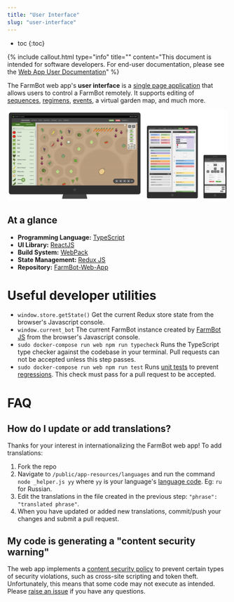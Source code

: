 ```yaml
---
title: "User Interface"
slug: "user-interface"
---
```


* toc
{:toc}


{%
include callout.html
type="info"
title=""
content="This document is intended for software developers. For end-user documentation, please see the [Web App User Documentation](https://software.farm.bot/docs/the-farmbot-web-app)"
%}

The FarmBot web app's **user interface** is a [single page application](https://en.wikipedia.org/wiki/Single-page_application) that allows users to control a FarmBot remotely. It supports editing of [sequences](https://software.farm.bot/docs/sequences), [regimens](https://software.farm.bot/docs/regimens), [events](https://software.farm.bot/docs/farm-events), a virtual garden map, and much more.

![c2365c9-Web-App-on-Different-Devices.png](c2365c9-Web-App-on-Different-Devices.png)

## At a glance
 * **Programming Language:** [TypeScript](https://www.typescriptlang.org/index.html)
 * **UI Library:** [ReactJS](https://reactjs.org)
 * **Build System:** [WebPack](https://webpack.js.org)
 * **State Management:** [Redux JS](https://redux.js.org)
 * **Repository:** [FarmBot-Web-App](https://github.com/FarmBot/Farmbot-Web-App)

# Useful developer utilities
 * `window.store.getState()` Get the current Redux store state from the browser's Javascript console.
 * `window.current_bot` The current FarmBot instance created by [FarmBot JS](../farmbot-js.md) from the browser's Javascript console.
 * `sudo docker-compose run web npm run typecheck` Runs the TypeScript type checker against the codebase in your terminal. Pull requests can not be accepted unless this step passes.
 * `sudo docker-compose run web npm run test` Runs [unit tests](https://en.wikipedia.org/wiki/Unit_testing) to prevent [regressions](https://en.wikipedia.org/wiki/Software_regression). This check must pass for a pull request to be accepted.

# FAQ
## How do I update or add translations?
Thanks for your interest in internationalizing the FarmBot web app! To add translations:

1. Fork the repo
2. Navigate to `/public/app-resources/languages` and run the command `node _helper.js yy` where `yy` is your language's [language code](http://www.science.co.il/Language/Locale-codes.php). Eg: `ru` for Russian.
3. Edit the translations in the file created in the previous step: `"phrase": "translated phrase"`.
4. When you have updated or added new translations, commit/push your changes and submit a pull request.

## My code is generating a "content security warning"
The web app implements a [content security policy](https://en.wikipedia.org/wiki/Content_Security_Policy) to prevent certain types of security violations, such as cross-site scripting and token theft. Unfortunately, this means that some code may not execute as intended. Please [raise an issue](https://github.com/FarmBot/Farmbot-Web-App/issues/new) if you have any questions.
